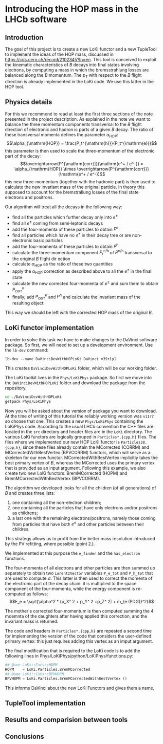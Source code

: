 
# Introducing the HOP mass in the LHCb software


## Introduction

The goal of this project is to create a new LoKi functor and a new TupleTool to implement the ideas of the HOP mass, discussed in https://cds.cern.ch/record/2102345?ln=en. This tool is conceived to exploit the kinematic characteristics of $B$ decays into final states involving electrons, by computing a mass in which the bremsstrahlung losses are balanced along the $B$ momentum. The $p_{\mathrm{T}}$ with respect to the $B$ flight direction is already implemented in the LoKi code. We use this latter in the HOP tool.

## Physics details

For this we recommend to read at least the first three sections of the note presented in the project description. As explained     in the note we want to balance the three momentum components transversal to the $B$ flight direction of electronic and hadron    ic parts of a given $B$ decay. The ratio of these transversal momenta defines the parameter $\alpha_{HOP}$:
$$\alpha_{\mathrm{HOP}} = \frac{P_t^{\mathrm{h}}}{P_t^{\mathrm{e}}}$$
this parameter is then used to scale the three-momentum of the electronic part of the decay:
$$\overrightarrow{P^{\mathrm{corr}}}(\mathrm{e^+ / e^-}) = \alpha_{\mathrm{HOP}} \times \overrightarrow{P^{\mathrm{corr}}}(\mathrm{e^+ / e^-})$$
this new three-momentum (together with the hadronic part) is then used to calculate the new invariant mass of the original particle. In theory this supposed to account for the bremstrallung losses of the final state electrons and positrons.

Our algorithm will treat all the decays in the following way:

* find all the particles which further decay only into $e^{\pm}$
* find all $e^{\pm}$ coming from semi-leptonic decays
* add the four-momenta of these particles to obtain $P^{\mathrm{e}}$
* find all particles which have no $e^{\pm}$ in their decay tree or are non-electronic basic particles
* add the four-momenta of these particles to obtain $P^{\mathrm{h}}$
* calculate the three-momentum component $P_t^{\mathrm{e/h}}$ of $P^{\mathrm{e/h}}$ transversal to the original $B$ flight dir    ection
* calculate $\alpha_{\mathrm{HOP}}$ as the ratio of these two quantities
* apply the $\alpha_{\mathrm{HOP}}$ correction as described above to all the $e^{\pm}$ in the final state
* calculate the new corrected four-momenta of $e^{\pm}$ and sum them to obtain $P_{\mathrm{corr}}^{\mathrm{e}}$
* finally, add $P_{\mathrm{corr}}^{\mathrm{e}}$ and $P^{\mathrm{h}}$ and calculate the invariant mass of the resulting object

This way we should be left with the corrected HOP mass of the original $B$.

## LoKi functor implementation

In order to solve this task we have to make changes to the DaVinci software package. So first, we will need to set up a development environment. Use the `lb-dev` command:

`lb-dev --name DaVinciDevWithHOPLoKi DaVinci v39r1p1`

This creates `DaVinciDevWithHOPLoKi` folder, which will be our working folder. 

The LoKi toolkit lives in the `Phys/LoKiPhys` package. So first we move into the `DaVinciDevWithHOPLoKi` folder and download the package from the repository.

```bash
cd ./DaVinciDevWithHOPLoKi
getpack Phys/LoKiPhys
```

Now you will be asked about the version of package you want to download. At the time of writing of this tutorial the reliably working version was `v11r7` so choose that one. This creates a new `Phys/LoKiPhys` containing the LoKiPhys code. According to the usual LHCb convention the C++ files are located in the `src` directory and header files are in the `LoKi` directory. The various LoKi functors are logically grouped in `Particles*.{cpp,h}` files. The files where we implemented our new HOP LoKi functor is `Particles38.{cpp,h}`, since these files already contain the MCorrected (CORRM) and MCorrectedWithBestVertex (BPVCORRM) functors, which will serve as a skeleton for our new functor. MCorrectedWithBestVertex implicitly takes the best primary vertex of $B$, whereas the MCorrected uses the primary vertex that is provided as an input argument. Following this example, we also create two new LoKi functors: BremMCorrected (HOPM) and BremMCorrectedWithBestVertex (BPVCORRM).

The algorithm we developed looks for all the children (of all generations) of $B$ and creates three lists:

1. one containing all the non-electron children;
2. one containing all the particles that have only electrons and/or positrons as childrens;
3. a last one with the remaining electrons/positrons, namely those coming from particles that have both $e^\pm$ and other particles between their childres.

This strategy allows us to profit from the better mass resolution introduced by the PV refitting, where possible (point 2.).

We implemented at this purpose the `e_finder` and the `has_electron` functions.

The four-momenta of all electrons and other particles are then summed up separately to obtain two `LorentzVector` variables `P_e_tot` and `P_h_tot` that are used to compute $\alpha$.
This latter is then used to correct the momenta of the electronic part of the decay chain: it is multiplied to the space component of the four-momenta, while the energy component is re-computed as follows:
$$E_e = \sqrt{\alpha^2 * (p_X^ 2 + p_Y^ 2 +p_Z^ 2) + m_{e (PDG)}^2}$$

The mother's corrected four-momentum is then computed summing the 4 moemnta of the daughters after having applied this correction, and the invariant mass is returned.

The code and headers in `Particles*.{cpp,h}` are repeated a second time for implementing the version of the code that considers the user-defined primary vertex: this just requires adding this vertex as an imput argument.

The final modification that is required to the LoKi code is to add the following lines in Phys/LoKiPhys/python/LoKiPhys/functions.py:
```python
## @see LoKi::Cuts::HOPM
HOPM    = LoKi.Particles.BremMCorrected
## @see LoKi::Cuts::BPVHOPM
BPVHOPM = LoKi.Particles.BremMCorrectedWithBestVertex ()  
```
This informs DaVinci about the new LoKi Functors and gives them a name.

## TupleTool implementation

## Results and comparision between tools

## Conclusions

